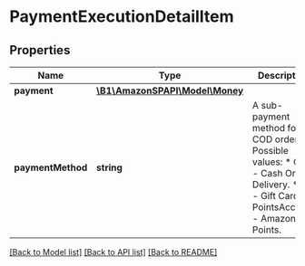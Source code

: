 # PaymentExecutionDetailItem

## Properties
Name | Type | Description | Notes
------------ | ------------- | ------------- | -------------
**payment** | [**\B1\AmazonSPAPI\Model\Money**](Money.md) |  | 
**paymentMethod** | **string** | A sub-payment method for a COD order.  Possible values:  * COD - Cash On Delivery.  * GC - Gift Card.  * PointsAccount - Amazon Points. | 

[[Back to Model list]](../README.md#documentation-for-models) [[Back to API list]](../README.md#documentation-for-api-endpoints) [[Back to README]](../README.md)


